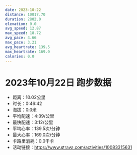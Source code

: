```yaml
---
date: 2023-10-22
distance: 10017.70
duration: 2802.0
elevation: 0.0
avg_speed: 12.87
max_speed: 18.72
avg_pace: 4.66
max_pace: 3.21
avg_heartrate: 139.5
max_heartrate: 169.0
calories: 0.0
---
```


# 2023年10月22日 跑步数据

- 距离：10.02公里
- 时长：0:46:42
- 海拔：0.0米
- 平均配速：4:39/公里
- 最快配速：3:12/公里
- 平均心率：139.5次/分钟
- 最大心率：169.0次/分钟
- 卡路里消耗：0.0千卡
- 活动链接：https://www.strava.com/activities/10083315631
